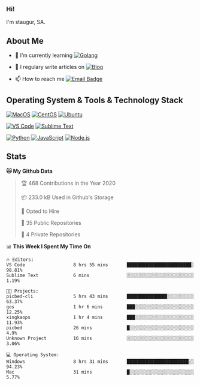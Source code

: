 ### Hi!

I'm staugur, SA.

## About Me

- 🌱 I’m currently learning [![Golang](https://img.shields.io/badge/-Go-7fd5ea?logo=go)](https:/golang.org/)

- 📝 I regulary write articles on [![Blog](https://img.shields.io/badge/-Blog-629ccd?style=for-the-badge&logo=python&logoColor=ffffff)](https://blog.saintic.com)

- 📫 How to reach me [![Email Badge](https://img.shields.io/badge/-email-c14438?style=for-the-badge&logo=Gmail&logoColor=ffffff)](mailto:me@tcw.im)

## Operating System & Tools & Technology Stack

[![MacOS](https://img.shields.io/badge/macOS-Catalina-292e33?style=flat-square&logo=apple&logoColor=ffffff)](https://www.apple.com/macos/catalina/)
[![CentOS](https://img.shields.io/badge/CentOS-7.0-292e33?style=flat-square&logo=CentOS&logoColor=)](https://www.centos.org/)
[![Ubuntu](https://img.shields.io/badge/Ubuntu-18-292e33?style=flat-square&logo=Ubuntu&logoColor=e95420)](https://www.ubuntu.com/)

[![VS Code](https://img.shields.io/badge/IDE-VSCode-292e33?style=flat-square&logo=Visual-studio-code)](https://code.visualstudio.com/)
[![Sublime Text](https://img.shields.io/badge/IDE-SublimeText-black?style=flat-square&logo=Sublime+Text)](https://www.sublimetext.com/)


[![Python](https://img.shields.io/badge/-Python-3776AB?style=flat-square&logo=python&logoColor=ffffff)](https://www.python.org/)
[![JavaScript](https://img.shields.io/badge/-JavaScript-%23F7DF1C?style=flat-square&logo=javascript&logoColor=000000&labelColor=%23F7DF1C&color=%23FFCE5A)](https://www.javascript.com/)
[![Node.js](https://img.shields.io/badge/-Node.js-00ADD8?style=flat-square&logo=node.js&logoColor=ffffff)](https://nodejs.org/)

## Stats

<!--START_SECTION:waka-->
**🐱 My Github Data** 

> 🏆 468 Contributions in the Year 2020
 > 
> 📦 233.0 kB Used in Github's Storage 
 > 
> 💼 Opted to Hire
 > 
> 📜 35 Public Repositories
 > 
> 🔑 4 Private Repositories 

📊 **This Week I Spent My Time On** 

```text
🔥 Editors: 
VS Code                  8 hrs 55 mins       ████████████████████████░   98.81% 
Sublime Text             6 mins              ░░░░░░░░░░░░░░░░░░░░░░░░░   1.19%

🐱‍💻 Projects: 
picbed-cli               5 hrs 43 mins       ███████████████░░░░░░░░░░   63.37% 
gos                      1 hr 6 mins         ███░░░░░░░░░░░░░░░░░░░░░░   12.25% 
xingkaops                1 hr 4 mins         ███░░░░░░░░░░░░░░░░░░░░░░   11.93% 
picbed                   26 mins             █░░░░░░░░░░░░░░░░░░░░░░░░   4.9% 
Unknown Project          16 mins             ░░░░░░░░░░░░░░░░░░░░░░░░░   3.06%

💻 Operating System: 
Windows                  8 hrs 31 mins       ███████████████████████░░   94.23% 
Mac                      31 mins             █░░░░░░░░░░░░░░░░░░░░░░░░   5.77%

```


<!--END_SECTION:waka-->
